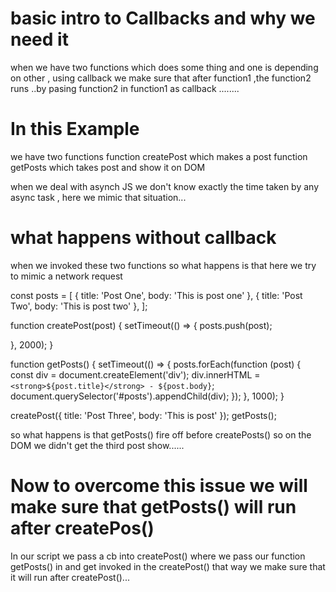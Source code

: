  # basic intro to Callbacks and why we need it

 when we have two functions which does some thing and one is depending on other , using callback we make sure that after function1 ,the function2 runs  ..by pasing function2 in function1 as callback ........


 # In this Example

 we have two functions 
 function createPost which makes a post
 function getPosts which takes post and show it on DOM


 when we deal with asynch JS we don't know exactly the time taken by any async task , here we mimic that situation...


 # what happens without callback

 when we invoked these two functions so what happens is that 
 here we try to mimic a network request 

 const posts = [
  { title: 'Post One', body: 'This is post one' },
  { title: 'Post Two', body: 'This is post two' },
];

function createPost(post) {
  setTimeout(() => {
    posts.push(post);
  
  }, 2000);
}

function getPosts() {
  setTimeout(() => {
    posts.forEach(function (post) {
      const div = document.createElement('div');
      div.innerHTML = `<strong>${post.title}</strong> - ${post.body}`;
      document.querySelector('#posts').appendChild(div);
    });
  }, 1000);
}

createPost({ title: 'Post Three', body: 'This is post' });
getPosts();


so what happens is that getPosts() fire off before createPosts() so on the DOM we didn't get the third post show......



# Now to overcome this issue we will make sure that  getPosts() will run after createPos()

In our script we pass a cb into createPost() where we pass our function getPosts() in and get invoked in the createPost() that way we make sure that it will run after createPost()...